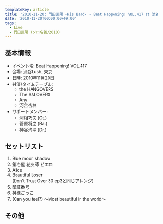 ```yaml
---
templateKey: article
title: '2010-11-20: 門田匡陽 -His Band- - Beat Happening! VOL.417 at 渋谷Lush'
date: '2010-11-20T00:00:00+09:00'
tags:
  - Live
  - 門田匡陽 (ソロ名義/2010)
---
```

## 基本情報

* イベント名: Beat Happening! VOL.417
* 会場: 渋谷Lush, 東京
* 日時: 2010年11月20日
* 共演/タイムテーブル:
  * the HANGOVERS
  * The SALOVERS
  * Any
  * 河合杏林
* サポートメンバー:
  * 河相巧矢 (Gt.)
  * 菅原将之 (Ba.)
  * 神谷洵平 (Dr.)

## セットリスト

1. Blue moon shadow
2. 鍛冶屋 花火師 ピエロ
3. Alice
4. Beautiful Loser<br>
   (Don't Trust Over 30 ep3と同じアレンジ)
5. 暗証番号
6. 神様ごっこ
7. (Can you feel?) ～Most beautiful in the world～ 

## その他

